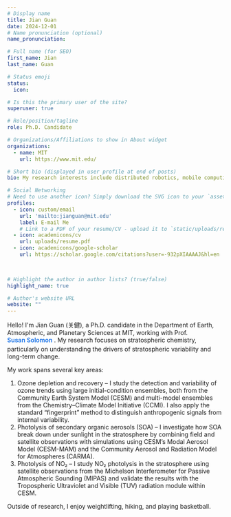 ```yaml
---
# Display name
title: Jian Guan
date: 2024-12-01
# Name pronunciation (optional)
name_pronunciation: 

# Full name (for SEO)
first_name: Jian
last_name: Guan

# Status emoji
status:
  icon: 

# Is this the primary user of the site?
superuser: true

# Role/position/tagline
role: Ph.D. Candidate

# Organizations/Affiliations to show in About widget
organizations:
  - name: MIT
    url: https://www.mit.edu/

# Short bio (displayed in user profile at end of posts)
bio: My research interests include distributed robotics, mobile computing and programmable matter.

# Social Networking
# Need to use another icon? Simply download the SVG icon to your `assets/media/icons/` folder.
profiles:
  - icon: custom/email
    url: 'mailto:jianguan@mit.edu'
    label: E-mail Me
    # Link to a PDF of your resume/CV - upload it to `static/uploads/resume.pdf`
  - icon: academicons/cv
    url: uploads/resume.pdf
  - icon: academicons/google-scholar
    url: https://scholar.google.com/citations?user=-932pXIAAAAJ&hl=en

  

# Highlight the author in author lists? (true/false)
highlight_name: true

# Author's website URL
website: ""
---
```


Hello! I'm Jian Guan (关健), a Ph.D. candidate in the Department of Earth, Atmospheric, and Planetary Sciences at MIT, working with Prof. <a href="https://www.ssolomongroup.mit.edu/susansolomon" style="font-weight: 600; color: #1a73e8; text-decoration: none; display: inline-block; margin-bottom: 4px;"
      onmouseover="this.style.textDecoration='underline'" onmouseout="this.style.textDecoration='none'">
      Susan Solomon
    </a>
    . My research focuses on stratospheric chemistry, particularly on understanding the drivers of stratospheric variability and long-term change.

My work spans several key areas:

1. Ozone depletion and recovery – I study the detection and variability of ozone trends using large initial-condition ensembles, both from the Community Earth System Model (CESM) and multi-model ensembles from the Chemistry–Climate Model Initiative (CCMI). I also apply the standard “fingerprint” method to distinguish anthropogenic signals from internal variability.
2. Photolysis of secondary organic aerosols (SOA) – I investigate how SOA break down under sunlight in the stratosphere by combining field and satellite observations with simulations using CESM’s Modal Aerosol Model (CESM-MAM) and the Community Aerosol and Radiation Model for Atmospheres (CARMA).
3. Photolysis of NO₂ – I study NO₂ photolysis in the stratosphere using satellite observations from the Michelson Interferometer for Passive Atmospheric Sounding (MIPAS) and validate the results with the Tropospheric Ultraviolet and Visible (TUV) radiation module within CESM.

Outside of research, I enjoy weightlifting, hiking, and playing basketball.